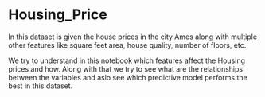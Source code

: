 # Housing_Price
In this dataset is given the house prices in the city Ames along with multiple other features like square feet area, house quality, number of floors, etc.

We try to understand in this notebook which features affect the Housing prices and how. Along with that we try to see what are the relationships between the variables and aslo see which predictive model performs the best in this dataset.
